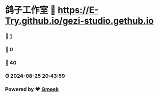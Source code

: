 # 鸽子工作室 :link: https://E-Try.github.io/gezi-studio.gethub.io 
### :page_facing_up: [1](https://E-Try.github.io/gezi-studio.gethub.io/tag.html) 
### :speech_balloon: 0 
### :hibiscus: 40 
### :alarm_clock: 2024-08-25 20:43:59 
### Powered by :heart: [Gmeek](https://github.com/Meekdai/Gmeek)

